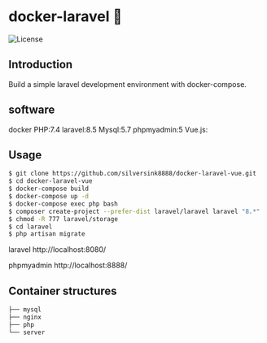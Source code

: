 # docker-laravel 🐳

![License](https://img.shields.io/github/license/ucan-lab/docker-laravel?color=f05340)

## Introduction

Build a simple laravel development environment with docker-compose.

## software

docker
PHP:7.4
laravel:8.5
Mysql:5.7
phpmyadmin:5
Vue.js:

## Usage

```bash
$ git clone https://github.com/silversink8888/docker-laravel-vue.git
$ cd docker-laravel-vue
$ docker-compose build
$ docker-compose up -d
$ docker-compose exec php bash
$ composer create-project --prefer-dist laravel/laravel laravel "8.*"
$ chmod -R 777 laravel/storage
$ cd laravel
$ php artisan migrate
```

laravel
http://localhost:8080/

phpmyadmin
http://localhost:8888/


## Container structures

```bash
├── mysql
├── nginx
├── php
└── server
```


